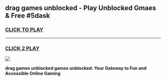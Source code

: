 
## drag games unblocked - Play Unblocked Gmaes & Free #5dask
<h3>
<a href="https://news.freeplayer.one?title=drag_games_unblocked&ref=03M">CLICK TO PLAY</a></h3>
<hr>

<h3>
<a href="https://news.freeplayer.one?title=drag_games_unblocked&ref=03M">CLICK 2 PLAY</a>
  
</h3>

<a href="https://news.freeplayer.one?title=drag_games_unblocked&ref=03M"><img src="https://clearcache.store/games.png"></a>


**drag games unblocked games unblocked: Your Gateway to Fun and Accessible Online Gaming**
